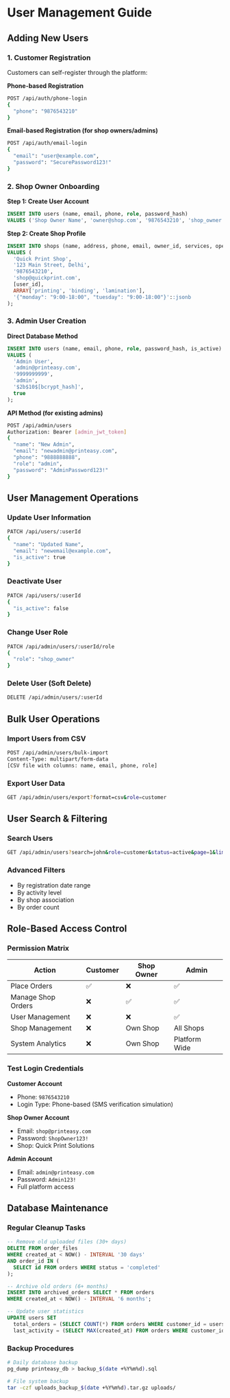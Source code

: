 
# User Management Guide

## Adding New Users

### 1. Customer Registration
Customers can self-register through the platform:

**Phone-based Registration**
```bash
POST /api/auth/phone-login
{
  "phone": "9876543210"
}
```

**Email-based Registration (for shop owners/admins)**
```bash
POST /api/auth/email-login
{
  "email": "user@example.com",
  "password": "SecurePassword123!"
}
```

### 2. Shop Owner Onboarding

**Step 1: Create User Account**
```sql
INSERT INTO users (name, email, phone, role, password_hash) 
VALUES ('Shop Owner Name', 'owner@shop.com', '9876543210', 'shop_owner', '$2b$10$...');
```

**Step 2: Create Shop Profile**
```sql
INSERT INTO shops (name, address, phone, email, owner_id, services, operating_hours)
VALUES (
  'Quick Print Shop',
  '123 Main Street, Delhi',
  '9876543210',
  'shop@quickprint.com',
  [user_id],
  ARRAY['printing', 'binding', 'lamination'],
  '{"monday": "9:00-18:00", "tuesday": "9:00-18:00"}'::jsonb
);
```

### 3. Admin User Creation

**Direct Database Method**
```sql
INSERT INTO users (name, email, phone, role, password_hash, is_active)
VALUES (
  'Admin User',
  'admin@printeasy.com', 
  '9999999999',
  'admin',
  '$2b$10$[bcrypt_hash]',
  true
);
```

**API Method (for existing admins)**
```bash
POST /api/admin/users
Authorization: Bearer [admin_jwt_token]
{
  "name": "New Admin",
  "email": "newadmin@printeasy.com",
  "phone": "9888888888",
  "role": "admin",
  "password": "AdminPassword123!"
}
```

## User Management Operations

### Update User Information
```bash
PATCH /api/users/:userId
{
  "name": "Updated Name",
  "email": "newemail@example.com",
  "is_active": true
}
```

### Deactivate User
```bash
PATCH /api/users/:userId
{
  "is_active": false
}
```

### Change User Role
```bash
PATCH /api/admin/users/:userId/role
{
  "role": "shop_owner"
}
```

### Delete User (Soft Delete)
```bash
DELETE /api/admin/users/:userId
```

## Bulk User Operations

### Import Users from CSV
```bash
POST /api/admin/users/bulk-import
Content-Type: multipart/form-data
[CSV file with columns: name, email, phone, role]
```

### Export User Data
```bash
GET /api/admin/users/export?format=csv&role=customer
```

## User Search & Filtering

### Search Users
```bash
GET /api/admin/users?search=john&role=customer&status=active&page=1&limit=50
```

### Advanced Filters
- By registration date range
- By activity level
- By shop association
- By order count

## Role-Based Access Control

### Permission Matrix
| Action | Customer | Shop Owner | Admin |
|--------|----------|------------|-------|
| Place Orders | ✅ | ❌ | ✅ |
| Manage Shop Orders | ❌ | ✅ | ✅ |
| User Management | ❌ | ❌ | ✅ |
| Shop Management | ❌ | Own Shop | All Shops |
| System Analytics | ❌ | Own Shop | Platform Wide |

### Test Login Credentials

**Customer Account**
- Phone: `9876543210`
- Login Type: Phone-based (SMS verification simulation)

**Shop Owner Account**
- Email: `shop@printeasy.com`
- Password: `ShopOwner123!`
- Shop: Quick Print Solutions

**Admin Account**
- Email: `admin@printeasy.com`
- Password: `Admin123!`
- Full platform access

## Database Maintenance

### Regular Cleanup Tasks
```sql
-- Remove old uploaded files (30+ days)
DELETE FROM order_files 
WHERE created_at < NOW() - INTERVAL '30 days'
AND order_id IN (
  SELECT id FROM orders WHERE status = 'completed'
);

-- Archive old orders (6+ months)
INSERT INTO archived_orders SELECT * FROM orders 
WHERE created_at < NOW() - INTERVAL '6 months';

-- Update user statistics
UPDATE users SET 
  total_orders = (SELECT COUNT(*) FROM orders WHERE customer_id = users.id),
  last_activity = (SELECT MAX(created_at) FROM orders WHERE customer_id = users.id);
```

### Backup Procedures
```bash
# Daily database backup
pg_dump printeasy_db > backup_$(date +%Y%m%d).sql

# File system backup
tar -czf uploads_backup_$(date +%Y%m%d).tar.gz uploads/
```
